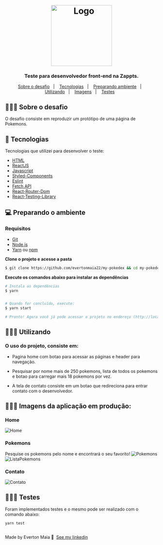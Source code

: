<h1 align="center">
  <img alt="Logo" src="https://www.zappts.com/images/logo-zappts-gradient.png" width="200px">
</h1>

<h3 align="center">
  Teste para desenvolvedor front-end na Zappts.
</h3>




<p align="center">
  <a href="#about">Sobre o desafio</a>&nbsp;&nbsp;&nbsp;|&nbsp;&nbsp;&nbsp;
  <a href="#technologies">Tecnologias</a>&nbsp;&nbsp;&nbsp;|&nbsp;&nbsp;&nbsp;
  <a href="#started">Preparando ambiente</a>&nbsp;&nbsp;&nbsp;|&nbsp;&nbsp;&nbsp;
  <a href="#use">Utilizando</a>&nbsp;&nbsp;&nbsp;|&nbsp;&nbsp;&nbsp;
  <a href="#images">Imagens</a>&nbsp;&nbsp;&nbsp;|&nbsp;&nbsp;&nbsp;
  <a href="#use">Testes</a>&nbsp;&nbsp;&nbsp;
</p>

<div id="about"></div>

## 💇🏻‍♂️ Sobre o desafio

O desafio consiste em reproduzir um protótipo de uma página de Pokemons.
<div id="technologies"></div>

## 🚀 Tecnologias

Tecnologias que utilizei para desenvolver o teste:

- [HTML](https://developer.mozilla.org/pt-BR/docs/Web/HTML)
- [ReactJS](https://pt-br.reactjs.org/)
- [Javascript](https://developer.mozilla.org/pt-BR/docs/Web/JavaScript)
- [Styled-Components](https://styled-components.com/)
- [Eslint](https://eslint.org/)
- [Fetch API](https://developer.mozilla.org/pt-BR/docs/Web/API/Fetch_API)
- [React-Router-Dom](https://reactrouter.com/)
- [React-Testing-Library](https://testing-library.com/docs/react-testing-library/intro/)


<div id="started"></div>

## 💻 Preparando o ambiente

### Requisitos

- [Git](https://git-scm.com/)
- [Node.js](https://nodejs.org/en/)
- [Yarn](https://classic.yarnpkg.com/) ou [npm](https://www.npmjs.com/)

**Clone o projeto e acesse a pasta**

```bash
$ git clone https://github.com/evertonmaia22/my-pokedex && cd my-pokedex
```


**Execute os comandos abaixo para instalar as dependências**

```bash
# Instala as dependências
$ yarn


# Quando for concluído, execute:
$ yarn start

# Pronto! Agora você já pode acessar o projeto no endereço (http://localhost.com:3000) do seu browser.
```


<div id="use"></div>

## 👨🏻‍💻 Utilizando

### O uso do projeto, consiste em:

 * Pagina home com botao para acessar as páginas e header para navegação.

 * Pesquisar por nome mais de 250 pokemons, lista de todos os pokemons e botao para carregar mais 18 pokemons por vez.

 * A tela de contato consiste em um botao que redireciona para entrar contato com o desenvolvedor.


<div id="images"></div>

## 👨🏻‍💻 Imagens da aplicação em produção:

### Home
![Home](https://user-images.githubusercontent.com/101665823/172461308-c401fb93-08d6-4836-a05e-1a44e99d9742.png)

### Pokemons
Pesquise os pokemons pelo nome e encontrará o seu favorito!
![Pokemons](https://user-images.githubusercontent.com/101665823/173258340-fd514a8a-a18b-40a5-b708-e632a37ba78c.png) ![ListaPokemons](https://user-images.githubusercontent.com/101665823/173258445-6d5a86d6-443d-43c6-b2ed-84bfe4f7aedb.png)






### Contato
![Contato](https://user-images.githubusercontent.com/101665823/172462153-f0e6e402-4839-4183-89b9-636475c71519.png)

<div id="tests"></div>

## 👨🏻‍🔧 Testes
Foram implementados testes e o mesmo pode ser realizado com o comando abaixo:

```bash
yarn test 
```


##
Made by Everton Maia 👋 &nbsp;[See my linkedin](https://www.linkedin.com/in/everton-maia-566689235/)
